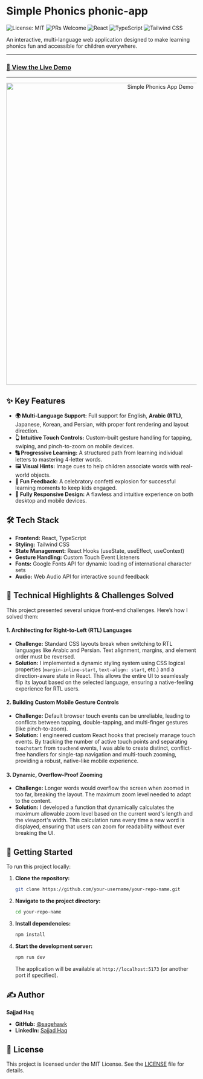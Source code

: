 # Simple Phonics phonic-app

![License: MIT](https://img.shields.io/badge/License-MIT-yellow.svg) ![PRs Welcome](https://img.shields.io/badge/PRs-welcome-brightgreen.svg) ![React](https://img.shields.io/badge/React-20232A?style=for-the-badge&logo=react&logoColor=61DAFB) ![TypeScript](https://img.shields.io/badge/TypeScript-007ACC?style=for-the-badge&logo=typescript&logoColor=white) ![Tailwind CSS](https://img.shields.io/badge/Tailwind_CSS-38B2AC?style=for-the-badge&logo=tailwind-css&logoColor=white)

An interactive, multi-language web application designed to make learning phonics fun and accessible for children everywhere.

---

### [🚀 View the Live Demo](https://phonics.sajjadhaq.com)

---

<!-- 
  IMPORTANT: Add a high-quality GIF or screenshot of the app in action here!
  A GIF showing the language switching, zooming, and confetti is highly recommended.
-->
<p align="center">
  <img src="https-link-to-your-screenshot-or-gif.gif" alt="Simple Phonics App Demo" width="800"/>
</p>

## ✨ Key Features

-   **🌍 Multi-Language Support:** Full support for English, **Arabic (RTL)**, Japanese, Korean, and Persian, with proper font rendering and layout direction.
-   **👆 Intuitive Touch Controls:** Custom-built gesture handling for tapping, swiping, and pinch-to-zoom on mobile devices.
-   **🔠 Progressive Learning:** A structured path from learning individual letters to mastering 4-letter words.
-   **🖼️ Visual Hints:** Image cues to help children associate words with real-world objects.
-   **🎉 Fun Feedback:** A celebratory confetti explosion for successful learning moments to keep kids engaged.
-   **📱 Fully Responsive Design:** A flawless and intuitive experience on both desktop and mobile devices.

## 🛠️ Tech Stack

-   **Frontend:** React, TypeScript
-   **Styling:** Tailwind CSS
-   **State Management:** React Hooks (useState, useEffect, useContext)
-   **Gesture Handling:** Custom Touch Event Listeners
-   **Fonts:** Google Fonts API for dynamic loading of international character sets
-   **Audio:** Web Audio API for interactive sound feedback

## 🧠 Technical Highlights & Challenges Solved

This project presented several unique front-end challenges. Here’s how I solved them:

#### 1. Architecting for Right-to-Left (RTL) Languages
-   **Challenge:** Standard CSS layouts break when switching to RTL languages like Arabic and Persian. Text alignment, margins, and element order must be reversed.
-   **Solution:** I implemented a dynamic styling system using CSS logical properties (`margin-inline-start`, `text-align: start`, etc.) and a direction-aware state in React. This allows the entire UI to seamlessly flip its layout based on the selected language, ensuring a native-feeling experience for RTL users.

#### 2. Building Custom Mobile Gesture Controls
-   **Challenge:** Default browser touch events can be unreliable, leading to conflicts between tapping, double-tapping, and multi-finger gestures (like pinch-to-zoom).
-   **Solution:** I engineered custom React hooks that precisely manage touch events. By tracking the number of active touch points and separating `touchstart` from `touchend` events, I was able to create distinct, conflict-free handlers for single-tap navigation and multi-touch zooming, providing a robust, native-like mobile experience.

#### 3. Dynamic, Overflow-Proof Zooming
-   **Challenge:** Longer words would overflow the screen when zoomed in too far, breaking the layout. The maximum zoom level needed to adapt to the content.
-   **Solution:** I developed a function that dynamically calculates the maximum allowable zoom level based on the current word's length and the viewport's width. This calculation runs every time a new word is displayed, ensuring that users can zoom for readability without ever breaking the UI.

## 🚀 Getting Started

To run this project locally:

1.  **Clone the repository:**
    ```sh
    git clone https://github.com/your-username/your-repo-name.git
    ```

2.  **Navigate to the project directory:**
    ```sh
    cd your-repo-name
    ```

3.  **Install dependencies:**
    ```sh
    npm install
    ```

4.  **Start the development server:**
    ```sh
    npm run dev
    ```
    The application will be available at `http://localhost:5173` (or another port if specified).

## ✍️ Author

**Sajjad Haq**

-   **GitHub:** [@sagehawk](https://github.com/sagehawk)
-   **LinkedIn:** [Sajjad Haq](https://www.linkedin.com/in/sajjadhaq/)

## 📜 License

This project is licensed under the MIT License. See the [LICENSE](LICENSE) file for details.
